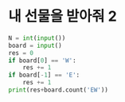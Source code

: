 # 내 선물을 받아줘 2

```python
N = int(input())
board = input()
res = 0
if board[0] == 'W':
    res += 1
if board[-1] == 'E':
    res += 1
print(res+board.count('EW'))
```

